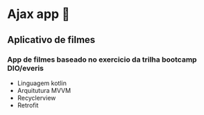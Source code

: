 # Ajax app 🎥 
## Aplicativo de filmes
### App de filmes baseado no exercicio da trilha bootcamp DIO/everis
* Linguagem kotlin
* Arquitutura MVVM
* Recyclerview
* Retrofit
